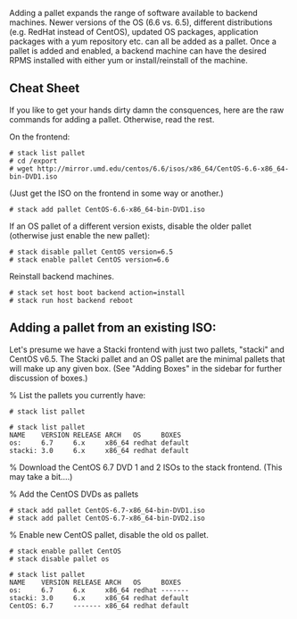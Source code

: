 Adding a pallet expands the range of software available to backend machines. Newer versions of the OS (6.6 vs. 6.5), different distributions (e.g. RedHat instead of CentOS), updated OS packages, application packages with a yum repository etc. can all be added as a pallet. Once a pallet is added and enabled, a backend machine can have the desired RPMS installed with either yum or install/reinstall of the machine. 

## Cheat Sheet
If you like to get your hands dirty damn the consquences, here are the raw commands for adding a pallet. Otherwise, read the rest.

On the frontend:

```
# stack list pallet
# cd /export
# wget http://mirror.umd.edu/centos/6.6/isos/x86_64/CentOS-6.6-x86_64-bin-DVD1.iso
```

(Just get the ISO on the frontend in some way or another.)
  
```
# stack add pallet CentOS-6.6-x86_64-bin-DVD1.iso
```

If an OS pallet of a different version exists, disable the older pallet (otherwise just enable the new pallet):

```
# stack disable pallet CentOS version=6.5
# stack enable pallet CentOS version=6.6
```

Reinstall backend machines.

```
# stack set host boot backend action=install
# stack run host backend reboot
```

## Adding a pallet from an existing ISO:

Let's presume we have a Stacki frontend with just two pallets, "stacki" and CentOS v6.5. The Stacki pallet and an OS pallet are the minimal pallets that will make up any given box. (See "Adding Boxes" in the sidebar for further discussion of boxes.)

% List the pallets you currently have:

```
# stack list pallet
```

```
# stack list pallet
NAME    VERSION RELEASE ARCH   OS     BOXES  
os:     6.7     6.x     x86_64 redhat default
stacki: 3.0     6.x     x86_64 redhat default
```

% Download the CentOS 6.7 DVD 1 and 2 ISOs to the stack frontend. (This may take a bit....)

% Add the CentOS DVDs as pallets

```
# stack add pallet CentOS-6.7-x86_64-bin-DVD1.iso
# stack add pallet CentOS-6.7-x86_64-bin-DVD2.iso
```

% Enable new CentOS pallet, disable the old os pallet.

```
# stack enable pallet CentOS
# stack disable pallet os
```

```
# stack list pallet
NAME    VERSION RELEASE ARCH   OS     BOXES  
os:     6.7     6.x     x86_64 redhat -------
stacki: 3.0     6.x     x86_64 redhat default
CentOS: 6.7     ------- x86_64 redhat default
```

